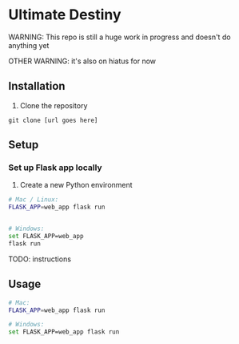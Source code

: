 # Ultimate Destiny

WARNING: This repo is still a huge work in progress and doesn't do anything yet

OTHER WARNING: it's also on hiatus for now

## Installation

1. Clone the repository

```
git clone [url goes here]
```

## Setup

### Set up Flask app locally

1. Create a new Python environment

```sh
# Mac / Linux:
FLASK_APP=web_app flask run


# Windows:
set FLASK_APP=web_app
flask run
```

TODO: instructions

## Usage

```sh
# Mac:
FLASK_APP=web_app flask run

# Windows:
set FLASK_APP=web_app flask run
```
